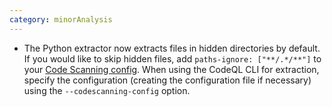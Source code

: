 ```yaml
---
category: minorAnalysis
---
```


- The Python extractor now extracts files in hidden directories by default. If you would like to skip hidden files, add `paths-ignore: ["**/.*/**"]` to your [Code Scanning config](https://docs.github.com/en/code-security/code-scanning/creating-an-advanced-setup-for-code-scanning/customizing-your-advanced-setup-for-code-scanning#specifying-directories-to-scan). When using the CodeQL CLI for extraction, specify the configuration (creating the configuration file if necessary) using the `--codescanning-config` option.
